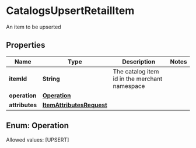 

# CatalogsUpsertRetailItem

An item to be upserted

## Properties

Name | Type | Description | Notes
------------ | ------------- | ------------- | -------------
**itemId** | **String** | The catalog item id in the merchant namespace | 
**operation** | [**Operation**](#Operation) |  | 
**attributes** | [**ItemAttributesRequest**](ItemAttributesRequest.md) |  | 


## Enum: Operation
Allowed values: [UPSERT]




